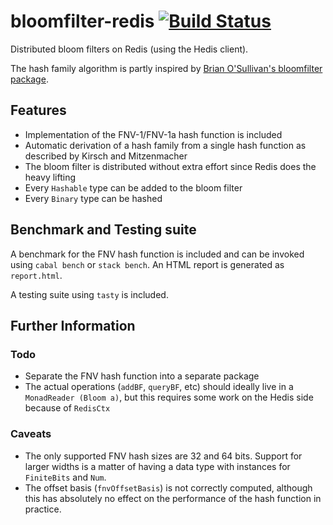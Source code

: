 # bloomfilter-redis [![Build Status](https://travis-ci.org/hesiod/bloomfilter-redis.svg?branch=master)](https://travis-ci.org/hesiod/bloomfilter-redis)

Distributed bloom filters on Redis (using the Hedis client).

The hash family algorithm is partly inspired by
[Brian O'Sullivan's bloomfilter package](https://hackage.haskell.org/package/bloomfilter).

## Features

* Implementation of the FNV-1/FNV-1a hash function is included
* Automatic derivation of a hash family from a single hash function
  as described by Kirsch and Mitzenmacher
* The bloom filter is distributed without extra effort since
  Redis does the heavy lifting
* Every `Hashable` type can be added to the bloom filter
* Every `Binary` type can be hashed

## Benchmark and Testing suite

A benchmark for the FNV hash function is included and can
be invoked using `cabal bench` or `stack bench`.
An HTML report is generated as `report.html`.

A testing suite using `tasty` is included.

## Further Information
### Todo

* Separate the FNV hash function into a separate package
* The actual operations (`addBF`, `queryBF`, etc) should
  ideally live in a `MonadReader (Bloom a)`, but this requires
  some work on the Hedis side because of `RedisCtx`

### Caveats

* The only supported FNV hash sizes are 32 and 64 bits.
  Support for larger widths is a matter of having a
  data type with instances for `FiniteBits` and `Num`.
* The offset basis (`fnvOffsetBasis`) is not correctly
  computed, although this has absolutely no effect on
  the performance of the hash function in practice.
